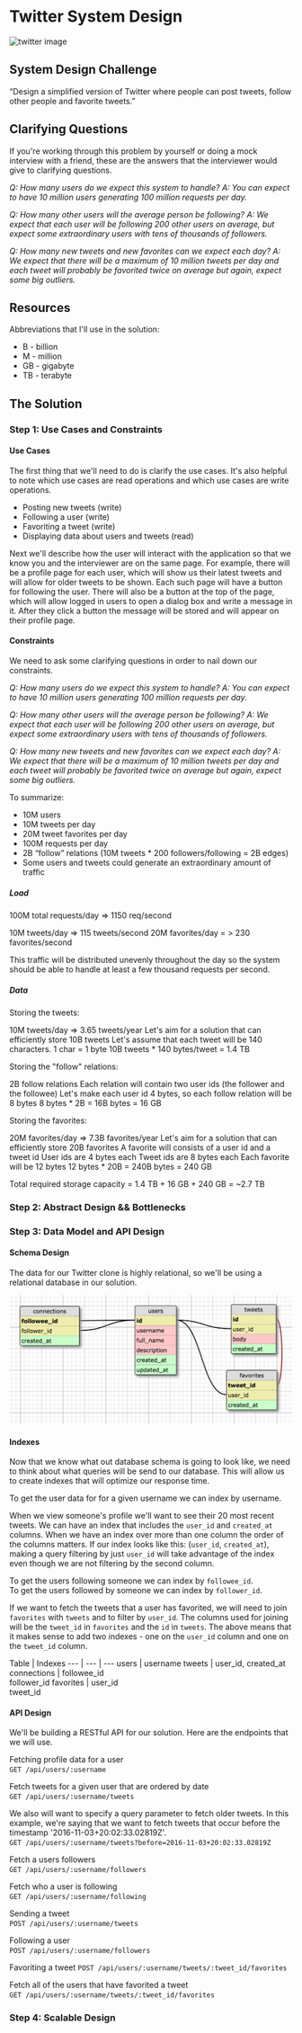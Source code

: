 # Twitter System Design

![twitter image](https://abs.twimg.com/icons/apple-touch-icon-192x192.png)

## System Design Challenge

“Design a simplified version of Twitter where people can post tweets, follow other people and favorite tweets.”

## Clarifying Questions

If you're working through this problem by yourself or doing a mock interview with a friend, these are the answers that the interviewer would give to clarifying questions.

*Q: How many users do we expect this system to handle?*
*A: You can expect to have 10 million users generating 100 million requests per day.*

*Q: How many other users will the average person be following?*
*A: We expect that each user will be following 200 other users on average, but expect some extraordinary users with tens of thousands of followers.*

*Q: How many new tweets and new favorites can we expect each day?*
*A: We expect that there will be a maximum of 10 million tweets per day and each tweet will probably be favorited twice on average but again, expect some big outliers.*

## Resources

Abbreviations that I'll use in the solution:
  * B - billion 
  * M - million
  * GB - gigabyte 
  * TB - terabyte


## The Solution

### Step 1: Use Cases and Constraints

#### Use Cases

The first thing that we'll need to do is clarify the use cases.  It's also helpful to note which use cases are read operations and which use cases are write operations.

* Posting new tweets (write)
* Following a user (write)
* Favoriting a tweet (write)
* Displaying data about users and tweets (read)

Next we'll describe how the user will interact with the application so that we know you and the interviewer are on the same page. For example, there will be a profile page for each user, which will show us their latest tweets and will allow for older tweets to be shown. Each such page will have a button for following the user. There will also be a button at the top of the page, which will allow logged in users to open a dialog box and write a message in it. After they click a button the message will be stored and will appear on their profile page. 

#### Constraints

We need to ask some clarifying questions in order to nail down our constraints.

*Q: How many users do we expect this system to handle?*
*A: You can expect to have 10 million users generating 100 million requests per day.*

*Q: How many other users will the average person be following?*
*A: We expect that each user will be following 200 other users on average, but expect some extraordinary users with tens of thousands of followers.*

*Q: How many new tweets and new favorites can we expect each day?*
*A: We expect that there will be a maximum of 10 million tweets per day and each tweet will probably be favorited twice on average but again, expect some big outliers.*

To summarize:
  * 10M users
  * 10M tweets per day
  * 20M tweet favorites per day
  * 100M requests per day
  * 2B “follow” relations (10M tweets * 200 followers/following = 2B edges)
  * Some users and tweets could generate an extraordinary amount of traffic

##### Load
100M total requests/day => 1150 req/second

10M tweets/day => 115 tweets/second
20M favorites/day = > 230 favorites/second

This traffic will be distributed unevenly throughout the day so the system should be able to handle at least a few thousand requests per second.

##### Data

Storing the tweets:

10M tweets/day => 3.65 tweets/year
Let's aim for a solution that can efficiently store 10B tweets
Let's assume that each tweet will be 140 characters.
1 char = 1 byte 
10B tweets * 140 bytes/tweet = 1.4 TB  

Storing the "follow" relations:

2B follow relations
Each relation will contain two user ids (the follower and the followee)
Let's make each user id 4 bytes, so each follow relation will be 8 bytes
8 bytes * 2B = 16B bytes = 16 GB


Storing the favorites: 

20M favorites/day => 7.3B favorites/year
Let's aim for a solution that can efficiently store 20B favorites
A favorite will consists of a user id and a tweet id
User ids are 4 bytes each
Tweet ids are 8 bytes each
Each favorite will be 12 bytes
12 bytes * 20B = 240B bytes = 240 GB

Total required storage capacity = 1.4 TB + 16 GB + 240 GB = ~2.7 TB

### Step 2: Abstract Design && Bottlenecks


 
### Step 3: Data Model and API Design

#### Schema Design
The data for our Twitter clone is highly relational, so we'll be using a relational database in our solution.

![sql schema](assets/twitter-sql-schema.png)

#### Indexes  

Now that we know what out database schema is going to look like, we need to think about what queries will be send to our database.  This will allow us to create indexes that will optimize our response time.  

To get the user data for for a given username we can index by username.   

When we view someone's profile we'll want to see their 20 most recent tweets. We can have an index that includes the `user_id` and `created_at` columns.  When we have an index over more than one column the order of the columns matters. If our index looks like this: (`user_id`, `created_at`), making a query filtering by just `user_id` will take advantage of the index even though we are not filtering by the second column.  

To get the users following someone we can index by `followee_id`.   
To get the users followed by someone we can index by `follower_id`.  

If we want to fetch the tweets that a user has favorited, we will need to join `favorites` with `tweets` and to filter by `user_id`. The columns used for joining will be the `tweet_id` in  `favorites` and the `id` in `tweets`.
The above means that it makes sense to add two indexes - one on the `user_id` column and one on the `tweet_id` column.

Table | Indexes 
--- | --- | ---
users | username
tweets | user_id, created_at
connections | followee_id <br/> follower_id
favorites | user_id <br/> tweet_id

#### API Design
We'll be building a RESTful API for our solution.  Here are the endpoints that we will use.

Fetching profile data for a user  
`GET /api/users/:username`

Fetch tweets for a given user that are ordered by date  
`GET /api/users/:username/tweets`  

We also will want to specify a query parameter to fetch older tweets.  In this example, we're saying that we want to fetch tweets that occur before the timestamp '2016-11-03+20:02:33.02819Z'.  
`GET /api/users/:username/tweets?before=2016-11-03+20:02:33.02819Z`

Fetch a users followers  
`GET /api/users/:username/followers`  

Fetch who a user is following  
`GET /api/users/:username/following`  

Sending a tweet  
`POST /api/users/:username/tweets`  

Following a user  
`POST /api/users/:username/followers`  

Favoriting a tweet
`POST /api/users/:username/tweets/:tweet_id/favorites`

Fetch all of the users that have favorited a tweet  
`GET /api/users/:username/tweets/:tweet_id/favorites`


### Step 4: Scalable Design


